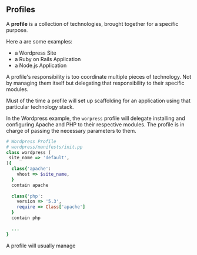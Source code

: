## Profiles

A **profile** is a collection of technologies, brought together for a specific purpose.

Here a are some examples:
* a Wordpress Site
* a Ruby on Rails Application
* a Node.js Application

A profile's responsibility is too coordinate multiple pieces of technology. Not by managing them itself but delegating that responsibility to their specific modules. 

Must of the time a profile will set up scaffolding for an application using that particular technology stack.

In the Wordpress example, the `worpress` profile will delegate installing and configuring Apache and PHP to their respective modules. The profile is in charge of passing the necessary parameters to them.

```ruby
# Wordpress Profile
# wordpress/manifests/init.pp
class wordpress (
 site_name => 'default',
){
  class{'apache':
    vhost => $site_name,
  }
  contain apache
  
  class{'php':
    version => '5.3',
    require => Class['apache']
  }
  contain php
  
  ...
}
```


A profile will usually manage 